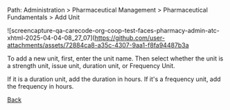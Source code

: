 Path: Administration > Pharmaceutical Management > Pharmaceutical Fundamentals > Add Unit

![screencapture-qa-carecode-org-coop-test-faces-pharmacy-admin-atc-xhtml-2025-04-04-08_27_07](https://github.com/user-attachments/assets/72884ca8-a35c-4307-9aa1-f8fa94487b3a

To add a new unit, first, enter the unit name. Then select whether the unit is a strength unit, issue unit, duration unit, or Frequency Unit.

If it is a duration unit, add the duration in hours. If it's a frequency unit, add the frequency in hours.


[Back](https://github.com/hmislk/hmis/wiki/Pharmaceutical-Management)
